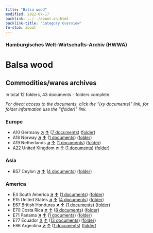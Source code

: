 ```yaml
---
title: "Balsa wood"
modified: 2022-07-17
backlink: ../../about.en.html
backlink-title: "Category Overview"
fn-stub: about
---
```


### Hamburgisches Welt-Wirtschafts-Archiv (HWWA)

# Balsa wood&#160; 







## Commodities/wares archives





In total 12 folders, 43 documents - folders complete.

_For direct access to the documents, click the "(xy documents)" link, for folder information use the "(folder)" link._



### Europe

- A10 Germany [**&nearr;**](../../../geo/i/126128/about.en.html "Germany (all folders)") [**&uarr;**](../../../geo/about.en.html#A10 "Country category system") (<a href="https://pm20.zbw.eu/iiifview/folder/wa/142033,126128" title="about: Balsa wood : Germany" target="_blank">7 documents</a>) ([folder](../../../../folder/wa/1420xx/142033/1261xx/126128/about.en.html))
- A18 Norway [**&nearr;**](../../../geo/i/140969/about.en.html "Norway (all folders)") [**&uarr;**](../../../geo/about.en.html#A18 "Country category system") (<a href="https://pm20.zbw.eu/iiifview/folder/wa/142033,140969" title="about: Balsa wood : Norway" target="_blank">1 documents</a>) ([folder](../../../../folder/wa/1420xx/142033/1409xx/140969/about.en.html))
- A19 Netherlands [**&nearr;**](../../../geo/i/140970/about.en.html "Netherlands (all folders)") [**&uarr;**](../../../geo/about.en.html#A19 "Country category system") (<a href="https://pm20.zbw.eu/iiifview/folder/wa/142033,140970" title="about: Balsa wood : Netherlands" target="_blank">1 documents</a>) ([folder](../../../../folder/wa/1420xx/142033/1409xx/140970/about.en.html))
- A22 United Kingdom [**&nearr;**](../../../geo/i/140974/about.en.html "United Kingdom (all folders)") [**&uarr;**](../../../geo/about.en.html#A22 "Country category system") (<a href="https://pm20.zbw.eu/iiifview/folder/wa/142033,140974" title="about: Balsa wood : United Kingdom" target="_blank">1 documents</a>) ([folder](../../../../folder/wa/1420xx/142033/1409xx/140974/about.en.html))

### Asia

- B57 Ceylon [**&nearr;**](../../../geo/i/141204/about.en.html "Ceylon (all folders)") [**&uarr;**](../../../geo/about.en.html#B57 "Country category system") (<a href="https://pm20.zbw.eu/iiifview/folder/wa/142033,141204" title="about: Balsa wood : Ceylon" target="_blank">4 documents</a>) ([folder](../../../../folder/wa/1420xx/142033/1412xx/141204/about.en.html))

### America

- E4 South America [**&nearr;**](../../../geo/i/141640/about.en.html "South America (all folders)") [**&uarr;**](../../../geo/about.en.html#E4 "Country category system") (<a href="https://pm20.zbw.eu/iiifview/folder/wa/142033,141640" title="about: Balsa wood : South America" target="_blank">1 documents</a>) ([folder](../../../../folder/wa/1420xx/142033/1416xx/141640/about.en.html))
- E15 United States [**&nearr;**](../../../geo/i/141653/about.en.html "United States (all folders)") [**&uarr;**](../../../geo/about.en.html#E15 "Country category system") (<a href="https://pm20.zbw.eu/iiifview/folder/wa/142033,141653" title="about: Balsa wood : United States" target="_blank">4 documents</a>) ([folder](../../../../folder/wa/1420xx/142033/1416xx/141653/about.en.html))
- E67 British Honduras [**&nearr;**](../../../geo/i/141680/about.en.html "British Honduras (all folders)") [**&uarr;**](../../../geo/about.en.html#E67 "Country category system") (<a href="https://pm20.zbw.eu/iiifview/folder/wa/142033,141680" title="about: Balsa wood : British Honduras" target="_blank">1 documents</a>) ([folder](../../../../folder/wa/1420xx/142033/1416xx/141680/about.en.html))
- E70 Costa Rica [**&nearr;**](../../../geo/i/141683/about.en.html "Costa Rica (all folders)") [**&uarr;**](../../../geo/about.en.html#E70 "Country category system") (<a href="https://pm20.zbw.eu/iiifview/folder/wa/142033,141683" title="about: Balsa wood : Costa Rica" target="_blank">8 documents</a>) ([folder](../../../../folder/wa/1420xx/142033/1416xx/141683/about.en.html))
- E71 Panama [**&nearr;**](../../../geo/i/141684/about.en.html "Panama (all folders)") [**&uarr;**](../../../geo/about.en.html#E71 "Country category system") (<a href="https://pm20.zbw.eu/iiifview/folder/wa/142033,141684" title="about: Balsa wood : Panama" target="_blank">1 documents</a>) ([folder](../../../../folder/wa/1420xx/142033/1416xx/141684/about.en.html))
- E77 Ecuador [**&nearr;**](../../../geo/i/141688/about.en.html "Ecuador (all folders)") [**&uarr;**](../../../geo/about.en.html#E77 "Country category system") (<a href="https://pm20.zbw.eu/iiifview/folder/wa/142033,141688" title="about: Balsa wood : Ecuador" target="_blank">13 documents</a>) ([folder](../../../../folder/wa/1420xx/142033/1416xx/141688/about.en.html))
- E86 Argentina [**&nearr;**](../../../geo/i/141692/about.en.html "Argentina (all folders)") [**&uarr;**](../../../geo/about.en.html#E86 "Country category system") (<a href="https://pm20.zbw.eu/iiifview/folder/wa/142033,141692" title="about: Balsa wood : Argentina" target="_blank">1 documents</a>) ([folder](../../../../folder/wa/1420xx/142033/1416xx/141692/about.en.html))








